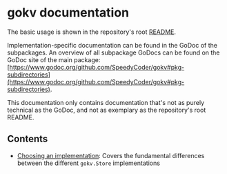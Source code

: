 gokv documentation
==================

The basic usage is shown in the repository's root [README](../README.md).

Implementation-specific documentation can be found in the GoDoc of the subpackages. An overview of all subpackage GoDocs can be found on the GoDoc site of the main package: [https://www.godoc.org/github.com/SpeedyCoder/gokv#pkg-subdirectories](https://www.godoc.org/github.com/SpeedyCoder/gokv#pkg-subdirectories).

This documentation only contains documentation that's not as purely technical as the GoDoc, and not as exemplary as the repository's root README.

Contents
--------

- [Choosing an implementation](choosing-implementation.md): Covers the fundamental differences between the different `gokv.Store` implementations
